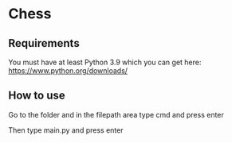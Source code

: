 # Chess
## Requirements
You must have at least Python 3.9 which you can get here: https://www.python.org/downloads/

## How to use
Go to the folder and in the filepath area type cmd and press enter

Then type main.py and press enter
